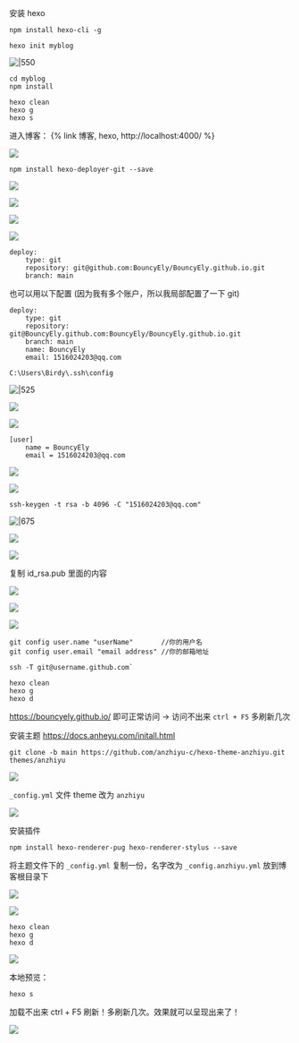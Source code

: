 
安装 hexo
```shell
npm install hexo-cli -g
```


```shell
hexo init myblog
```

![|550](https://typora-birdy.oss-cn-guangzhou.aliyuncs.com/20250216220049007.png)



```shell
cd myblog 
npm install
```

```shell
hexo clean
hexo g
hexo s
```

进入博客：
{% link 博客, hexo, http://localhost:4000/ %}


![](https://typora-birdy.oss-cn-guangzhou.aliyuncs.com/20250216220426830.png)







```shell
npm install hexo-deployer-git --save
```

![](https://typora-birdy.oss-cn-guangzhou.aliyuncs.com/20250216220216159.png)


![](https://typora-birdy.oss-cn-guangzhou.aliyuncs.com/20250216220311032.png)

![](https://typora-birdy.oss-cn-guangzhou.aliyuncs.com/20250216221058387.png)






![](https://typora-birdy.oss-cn-guangzhou.aliyuncs.com/20250216222442336.png)


```shell
deploy:
    type: git
    repository: git@github.com:BouncyEly/BouncyEly.github.io.git
    branch: main
```

也可以用以下配置 (因为我有多个账户，所以我局部配置了一下 git)
```shell
deploy:
    type: git
    repository: git@BouncyEly.github.com:BouncyEly/BouncyEly.github.io.git
    branch: main
    name: BouncyEly
    email: 1516024203@qq.com
```

`C:\Users\Birdy\.ssh\config`

![|525](https://typora-birdy.oss-cn-guangzhou.aliyuncs.com/20250216224655343.png)

![](https://typora-birdy.oss-cn-guangzhou.aliyuncs.com/20250216224949262.png)

![](https://typora-birdy.oss-cn-guangzhou.aliyuncs.com/20250216225018271.png)

```
[user]
	name = BouncyEly
	email = 1516024203@qq.com
```


![](https://typora-birdy.oss-cn-guangzhou.aliyuncs.com/20250216221150575.png)



![](https://typora-birdy.oss-cn-guangzhou.aliyuncs.com/20250216221505387.png)
```shell
ssh-keygen -t rsa -b 4096 -C "1516024203@qq.com" 
```


![|675](https://typora-birdy.oss-cn-guangzhou.aliyuncs.com/20250216221532094.png)


![](https://typora-birdy.oss-cn-guangzhou.aliyuncs.com/20250216221620252.png)


![](https://typora-birdy.oss-cn-guangzhou.aliyuncs.com/20250216221640830.png)


复制 id_rsa.pub 里面的内容

![](https://typora-birdy.oss-cn-guangzhou.aliyuncs.com/20250216222009694.png)




![](https://typora-birdy.oss-cn-guangzhou.aliyuncs.com/20250216221848691.png)


![](https://typora-birdy.oss-cn-guangzhou.aliyuncs.com/20250216222028056.png)


```shell
git config user.name "userName"       //你的用户名
git config user.email "email address" //你的邮箱地址
```


```shell
ssh -T git@username.github.com`
```


```shell
hexo clean
hexo g
hexo d
```


https://bouncyely.github.io/   即可正常访问  -> 访问不出来 `ctrl + F5` 多刷新几次



安装主题 https://docs.anheyu.com/initall.html

```shell
git clone -b main https://github.com/anzhiyu-c/hexo-theme-anzhiyu.git themes/anzhiyu
```


![](https://typora-birdy.oss-cn-guangzhou.aliyuncs.com/20250216225247009.png)

`_config.yml` 文件 theme 改为 `anzhiyu`

![](https://typora-birdy.oss-cn-guangzhou.aliyuncs.com/20250216225321079.png)


安装插件
```shell
npm install hexo-renderer-pug hexo-renderer-stylus --save
```

将主题文件下的 `_config.yml` 复制一份，名字改为 `_config.anzhiyu.yml` 放到博客根目录下

![](https://typora-birdy.oss-cn-guangzhou.aliyuncs.com/20250216225445914.png)




![](https://typora-birdy.oss-cn-guangzhou.aliyuncs.com/20250216225553360.png)


```shell
hexo clean
hexo g
hexo d
```

![](https://typora-birdy.oss-cn-guangzhou.aliyuncs.com/20250216230001915.png)


本地预览：
```shell
hexo s 
```

加载不出来 ctrl + F5 刷新！多刷新几次。效果就可以呈现出来了！


![](https://typora-birdy.oss-cn-guangzhou.aliyuncs.com/20250216230145876.png)
